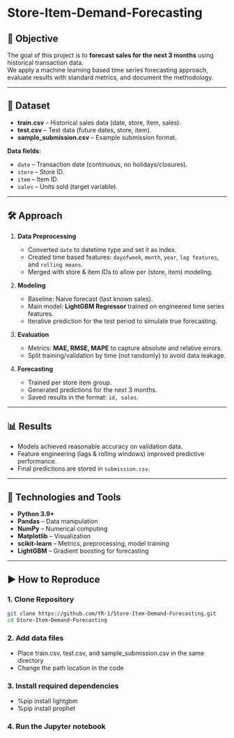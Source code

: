 # Store-Item-Demand-Forecasting

## 📌 Objective
The goal of this project is to **forecast sales for the next 3 months** using historical transaction data.  
We apply a machine learning based time series forecasting approach, evaluate results with standard metrics, and document the methodology.

---

## 📂 Dataset
- **train.csv** – Historical sales data (date, store, item, sales).  
- **test.csv** – Test data (future dates, store, item).  
- **sample_submission.csv** – Example submission format.  

**Data fields**:
- `date` – Transaction date (continuous, no holidays/closures).  
- `store` – Store ID.  
- `item` – Item ID.  
- `sales` – Units sold (target variable).  

---

## 🛠️ Approach

1. **Data Preprocessing**
   - Converted `date` to datetime type and set it as index.
   - Created time based features: `dayofweek`, `month`, `year`, `lag features`, and `rolling means`.
   - Merged with store & item IDs to allow per (store, item) modeling.

2. **Modeling**
   - Baseline: Naive forecast (last known sales).  
   - Main model: **LightGBM Regressor** trained on engineered time series features.  
   - Iterative prediction for the test period to simulate true forecasting.

3. **Evaluation**
   - Metrics: **MAE, RMSE, MAPE** to capture absolute and relative errors.  
   - Split training/validation by time (not randomly) to avoid data leakage.  

4. **Forecasting**
   - Trained per store item group.
   - Generated predictions for the next 3 months.  
   - Saved results in the format: `id, sales`.  

---

## 📊 Results
- Models achieved reasonable accuracy on validation data.  
- Feature engineering (lags & rolling windows) improved predictive performance.  
- Final predictions are stored in `submission.csv`.  

---

## 🧰 Technologies and Tools
- **Python 3.9+**
- **Pandas** – Data manipulation  
- **NumPy** – Numerical computing  
- **Matplotlib** – Visualization  
- **scikit-learn** – Metrics, preprocessing, model training  
- **LightGBM** – Gradient boosting for forecasting  

---

## ▶️ How to Reproduce

### 1. Clone Repository
```bash
git clone https://github.com/YR-1/Store-Item-Demand-Forecasting.git
cd Store-Item-Demand-Forecasting
```
### 2. Add data files
- Place train.csv, test.csv, and sample_submission.csv in the same directory
- Change the path location in the code
### 3. Install required dependencies
- %pip install lightgbm
- %pip install prophet
### 4. Run the Jupyter notebook
